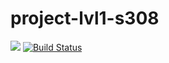# project-lvl1-s308
<a href="https://codeclimate.com/github/keksite/project-lvl1-s308/maintainability"><img src="https://api.codeclimate.com/v1/badges/084e949deb2b499f1fb6/maintainability" /></a>
[![Build Status](https://travis-ci.org/keksite/project-lvl1-s308.svg?branch=master)](https://travis-ci.org/keksite/project-lvl1-s308)
